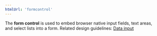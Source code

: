 ```yaml
---
htmlUrl: 'formcontrol'
---
```

The **form control** is used to embed browser native input fields, text areas, and select lists into a form. Related design guidelines: [Data input](design-guidelines/usage-and-behavior/data-input)
